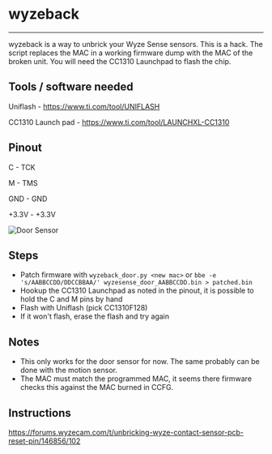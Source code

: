 # wyzeback
---
wyzeback is a way to unbrick your Wyze Sense sensors. This is a hack. The script replaces the MAC in a working firmware dump with the MAC of the broken unit. You will need the CC1310 Launchpad to flash the chip.

## Tools / software needed
Uniflash - https://www.ti.com/tool/UNIFLASH

CC1310 Launch pad - https://www.ti.com/tool/LAUNCHXL-CC1310

## Pinout
C - TCK

M - TMS

GND - GND

+3.3V - +3.3V

![Door Sensor](wyzesense_door.png)

## Steps
- Patch firmware with `wyzeback_door.py <new mac>` or `bbe -e 's/AABBCCDD/DDCCBBAA/' wyzesense_door_AABBCCDD.bin > patched.bin`
- Hookup the CC1310 Launchpad as noted in the pinout, it is possible to hold the C and M pins by hand
- Flash with Uniflash (pick CC1310F128)
- If it won't flash, erase the flash and try again

## Notes  
- This only works for the door sensor for now. The same probably can be done with the motion sensor.
- The MAC must match the programmed MAC, it seems there firmware checks this against the MAC burned in CCFG.


## Instructions
https://forums.wyzecam.com/t/unbricking-wyze-contact-sensor-pcb-reset-pin/146856/102
